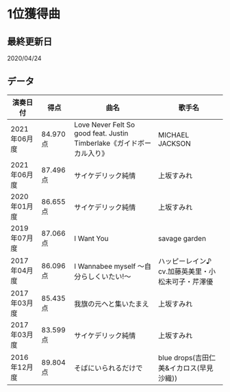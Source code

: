 # 1位獲得曲

## 最終更新日

2020/04/24

## データ

| 演奏日付 | 得点 | 曲名 | 歌手名 |
| --- | --- | --- | --- |
| 2021年06月度 | 84.970 点 | Love Never Felt So good feat. Justin Timberlake《ガイドボーカル入り》 | MICHAEL JACKSON |
| 2021年06月度 | 87.496 点 | サイケデリック純情 | 上坂すみれ |
| 2020年01月度 | 86.655 点 | サイケデリック純情 | 上坂すみれ |
| 2019年07月度 | 87.066 点 | I Want You | savage garden |
| 2017年04月度 | 86.096 点 | I Wannabee myself ～自分らしくいたい!～ | ハッピーレイン♪ cv.加藤英美里・小松未可子・芹澤優 |
| 2017年03月度 | 85.435 点 | 我旗の元へと集いたまえ | 上坂すみれ |
| 2017年03月度 | 83.599 点 | サイケデリック純情 | 上坂すみれ |
| 2016年12月度 | 89.804 点 | そばにいられるだけで | blue drops(吉田仁美&イカロス(早見沙織)) |
